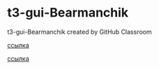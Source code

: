 # t3-gui-Bearmanchik
t3-gui-Bearmanchik created by GitHub Classroom

[ссылка](https://repl.it/@IeghorStrizhov/krestik0#main.py)

[ссылка](https://repl.it/@IeghorStrizhov/ravno#main.py)
